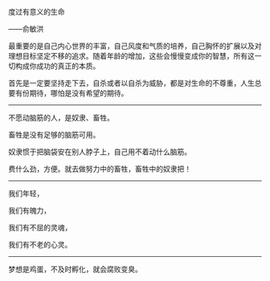度过有意义的生命

——俞敏洪





最重要的是自己内心世界的丰富，自己风度和气质的培养，自己胸怀的扩展以及对理想目标坚定不移的追求。随着年龄的增加，这些会慢慢变成你的智慧，所有这一切构成你成功的真正的本质。

首先是一定要坚持走下去，自杀或者以自杀为威胁，都是对生命的不尊重，人生总要有份期待，哪怕是没有希望的期待。



---



不愿动脑筋的人，是奴隶、畜牲。



畜牲是没有足够的脑筋可用。

奴隶惯于把脑袋安在别人脖子上，自己用不着动什么脑筋。

费什么劲，方便。就去做努力中的畜牲，畜牲中的奴隶把！



---

我们年轻，

我们有魄力，

我们有不屈的灵魂，

我们有不老的心灵。



---

梦想是鸡蛋，不及时孵化，就会腐败变臭。

